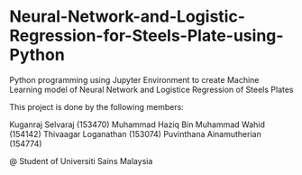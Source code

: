 # Neural-Network-and-Logistic-Regression-for-Steels-Plate-using-Python
Python programming using Jupyter Environment to create Machine Learning model of Neural Network and Logistice Regression of Steels Plates

This project is done by the following members:

Kuganraj Selvaraj (153470)
Muhammad Haziq Bin Muhammad Wahid (154142)
Thivaagar Loganathan (153074)
Puvinthana Ainamutherian (154774)

@ Student of Universiti Sains Malaysia 
